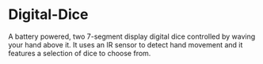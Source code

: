 # Digital-Dice
A battery powered, two 7-segment display digital dice controlled by waving your hand above it. It uses an IR sensor to detect hand movement and it features a selection of dice to choose from.
